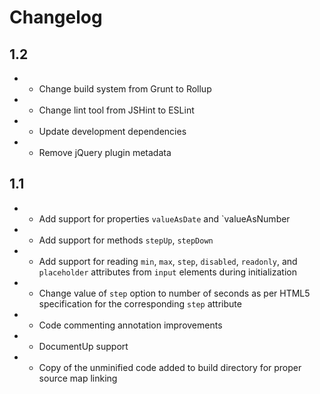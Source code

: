 # Changelog

## 1.2

- * Change build system from Grunt to Rollup
- * Change lint tool from JSHint to ESLint
- * Update development dependencies
- * Remove jQuery plugin metadata

## 1.1

 - + Add support for properties `valueAsDate` and `valueAsNumber
 - + Add support for methods `stepUp`, `stepDown`
 - + Add support for reading `min`, `max`, `step`, `disabled`, `readonly`, and
     `placeholder` attributes from `input` elements during initialization
 - * Change value of `step` option to number of seconds as per HTML5
     specification for the corresponding `step` attribute
 - * Code commenting annotation improvements
 - * DocumentUp support
 - + Copy of the unminified code added to build directory for proper source map
     linking